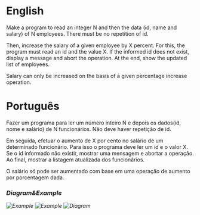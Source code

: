 # English
Make a program to read an integer N and then the data (id, name and salary) of N employees. There must be no repetition of id.

Then, increase the salary of a given employee by X percent. For this, the program must read an id and the value X. If the informed id does not exist, display a message and abort the operation. At the end, show the updated list of employees.

Salary can only be increased on the basis of a given percentage increase operation.

# Português
Fazer um programa para ler um número inteiro N e depois os dados(id, nome e salário) de N funcionários. Não deve haver repetição de id.

Em seguida, efetuar o aumento de X por cento no salário de um determinado funcionário. Para isso o programa deve ler um id e o valor X. Se o id informado não existir, mostrar uma mensagem e abortar a operação. Ao final, mostrar a listagem atualizada dos funcionários.

O salário só pode ser aumentado com base em uma operação de aumento por porcentagem dada.

### <i/>Diagram&Example
![Example](https://github.com/gabriel-asevedo/java-exercises/blob/8286f9c5e892423c0d925e5752e1f77d6c9a5639/Exercises/009/employee_list/employee_list/assets/employee_list2.png)
![Example](https://github.com/gabriel-asevedo/java-exercises/blob/8286f9c5e892423c0d925e5752e1f77d6c9a5639/Exercises/009/employee_list/employee_list/assets/employee_list3.png)
![Diagram](https://github.com/gabriel-asevedo/java-exercises/blob/8286f9c5e892423c0d925e5752e1f77d6c9a5639/Exercises/009/employee_list/employee_list/assets/employee_list1.png)
